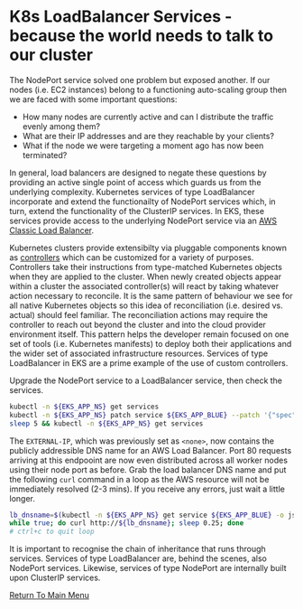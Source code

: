 # K8s LoadBalancer Services - because the world needs to talk to our cluster

The NodePort service solved one problem but exposed another.
If our nodes (i.e. EC2 instances) belong to a functioning auto-scaling group then we are faced with some important questions:

- How many nodes are currently active and can I distribute the traffic evenly among them?
- What are their IP addresses and are they reachable by your clients?
- What if the node we were targeting a moment ago has now been terminated?

In general, load balancers are designed to negate these questions by providing an active single point of access which guards us from the underlying complexity.
Kubernetes services of type LoadBalancer incorporate and extend the functionailty of NodePort services which, in turn, extend the functionality of the ClusterIP services.
In EKS, these services provide access to the underlying NodePort service via an [AWS Classic Load Balancer](https://aws.amazon.com/elasticloadbalancing/classic-load-balancer).

Kubernetes clusters provide extensibilty via pluggable components known as [controllers](https://kubernetes.io/docs/concepts/architecture/controller/) which can be customized for a variety of purposes.
Controllers take their instructions from type-matched Kubernetes objects when they are applied to the cluster.
When newly created objects appear within a cluster the associated controller(s) will react by taking whatever action necessary to reconcile.
It is the same pattern of behaviour we see for all native Kubernetes objects so this idea of reconciliation (i.e. desired vs. actual) should feel familiar.
The reconciliation actions may require the controller to reach out beyond the cluster and into the cloud provider environment itself.
This pattern helps the developer remain focused on one set of tools (i.e. Kubernetes manifests) to deploy both their applications and the wider set of associated infrastructure resources.
Services of type LoadBalancer in EKS are a prime example of the use of custom controllers.

Upgrade the NodePort service to a LoadBalancer service, then check the services.
```bash
kubectl -n ${EKS_APP_NS} get services
kubectl -n ${EKS_APP_NS} patch service ${EKS_APP_BLUE} --patch '{"spec": {"type": "LoadBalancer"}}' # extend the service to expose a new AWS Load Balancer
sleep 5 && kubectl -n ${EKS_APP_NS} get services
```

The `EXTERNAL-IP`, which was previously set as `<none>`, now contains the publicly addressible DNS name for an AWS Load Balancer.
Port 80 requests arriving at this endpooint are now even distributed across all worker nodes using their node port as before.
Grab the load balancer DNS name and put the following `curl` command in a loop as the AWS resource will not be immediately resolved (2-3 mins).
If you receive any errors, just wait a little longer.
```bash
lb_dnsname=$(kubectl -n ${EKS_APP_NS} get service ${EKS_APP_BLUE} -o jsonpath='{.status.loadBalancer.ingress[0].hostname}')
while true; do curl http://${lb_dnsname}; sleep 0.25; done
# ctrl+c to quit loop
```

It is important to recognise the chain of inheritance that runs through services.
Services of type LoadBalancer are, behind the scenes, also NodePort services.
Likewise, services of type NodePort are internally built upon ClusterIP services.

[Return To Main Menu](/README.md)
